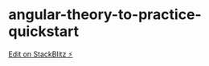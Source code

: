 # angular-theory-to-practice-quickstart

[Edit on StackBlitz ⚡️](https://stackblitz.com/edit/angular-theory-to-practice-quickstart)